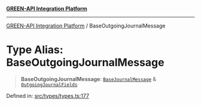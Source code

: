 [**GREEN-API Integration Platform**](../README.md)

***

[GREEN-API Integration Platform](../globals.md) / BaseOutgoingJournalMessage

# Type Alias: BaseOutgoingJournalMessage

> **BaseOutgoingJournalMessage**: [`BaseJournalMessage`](../interfaces/BaseJournalMessage.md) & [`OutgoingJournalFields`](../interfaces/OutgoingJournalFields.md)

Defined in: [src/types/types.ts:177](https://github.com/green-api/greenapi-integration/blob/0c6468d26acd573ad1def9f01a1af819fb76eb31/src/types/types.ts#L177)
